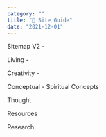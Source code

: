 ```yaml
---
category: "" 
title: "🔮 Site Guide"
date: "2021-12-01"
---
```



Sitemap V2 - 

 Living - 

 Creativity - 

 Conceptual - Spiritual Concepts 
 
 Thought 

 Resources 

 Research 

 

<!-- sort is by filename -->

<!-- 

Encouragement - Worth it 

Words - It's not quite poetry is it 

-->